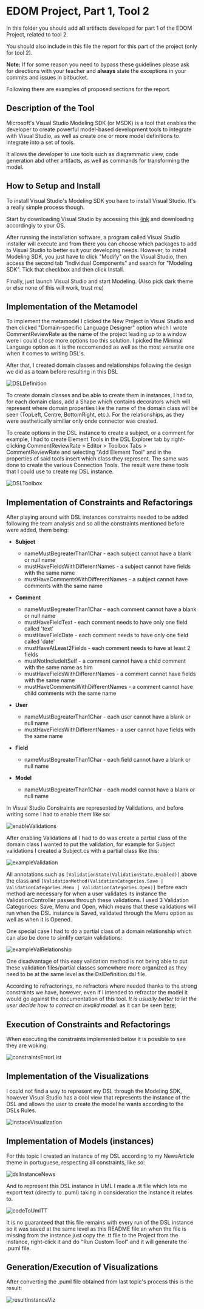 # EDOM Project, Part 1, Tool 2

In this folder you should add **all** artifacts developed for part 1 of the EDOM Project, related to tool 2.

You should also include in this file the report for this part of the project (only for tool 2).

**Note:** If for some reason you need to bypass these guidelines please ask for directions with your teacher and **always** state the exceptions in your commits and issues in bitbucket.

Following there are examples of proposed sections for the report.

## Description of the Tool

Microsoft's Visual Studio Modeling SDK (or MSDK) is a tool that enables the developer to create powerful model-based development tools to integrate with Visual Studio, as well as create one or more model definitions to integrate into a set of tools.

It allows the developer to use tools such as diagrammatic view, code generation abd other artifacts, as well as commands for transforming the model.

## How to Setup and Install

To install Visual Studio's Modeling SDK you have to install Visual Studio. It's a really simple process though.

Start by downloading Visual Studio by accessing this [link](https://visualstudio.microsoft.com/downloads/) and downloading accordingly to your OS.

After running the installation software, a program called Visual Studio installer will execute and from there you can choose which packages to add to Visual Studio to better suit your developing needs. However, to install Modeling SDK, you just have to click "Modify" on the Visual Studio, then access the second tab "Individual Components" and search for "Modeling SDK". Tick that checkbox and then click Install. 

Finally, just launch Visual Studio and start Modeling. (Also pick dark theme or else none of this will work, trust me)

## Implementation of the Metamodel

To implement the metamodel I clicked the New Project in Visual Studio and then clicked "Domain-specific Language Designer" option which I wrote CommentReviewRate as the name of the project leading up to a window were I could chose more options too this solution.
I picked the Minimal Language option as it is the reccomended as well as the most versatile one when it comes to writing DSL's.

After that, I created domain classes and relationships following the design we did as a team before resulting in this DSL

![DSLDefinition](../../diagrams/tool2-ms/dslDefinition.PNG)

To create domain classes and be able to create them in instances, I had to, for each domain class, add a Shape which contains decorators which will represent where domain properties like the name of the domain class will be seen (TopLeft, Centre, BottomRight, etc.). For the relationships, as they were aesthetically similiar only onde connector was created.

To create options in the DSL instance to create a subject, or a comment for example, I had to create Element Tools in the DSL Explorer tab by right-clicking CommentReviewRate > Editor > Toolbox Tabs > CommentReviewRate and selecting "Add Element Tool" and in the properties of said tools insert which class they represent. The same was done to create the various Connection Tools. The result were these tools that I could use to create my DSL instance.

![DSLToolbox](../../diagrams/tool2-ms/dslToolbox.PNG)

## Implementation of Constraints and Refactorings

After playing around with DSL instances constraints needed to be added following the team analysis and so all the constraints mentioned before were added, them being:

* **Subject**
    * nameMustBegreaterThan1Char - each subject cannot have a blank or null name
    * mustHaveFieldsWithDifferentNames - a subject cannot have fields with the same name 
    * mustHaveCommentsWithDifferentNames - a subject cannot have comments with the same name 

* **Comment**
    * nameMustBegreaterThan1Char - each comment cannot have a blank or null name
    * mustHaveFieldText - each comment needs to have only one field called 'text'
    * mustHaveFieldDate - each comment needs to have only one field called 'date'
    * mustHaveAtLeast2Fields - each comment needs to have at least 2 fields
    * mustNotIncludeItSelf - a comment cannot have a child comment with the same name as him
    * mustHaveFieldsWithDifferentNames - a comment cannot have fields with the same name
    * mustHaveCommentsWithDifferentNames - a comment cannot have child comments with the same name

* **User**
    * nameMustBegreaterThan1Char - each user cannot have a blank or null name
    * mustHaveFieldsWithDifferentNames - a user cannot have fields with the same name

* **Field**
    * nameMustBegreaterThan1Char - each field cannot have a blank or null name

* **Model**
    * nameMustBegreaterThan1Char - each model cannot have a blank or null name

In Visual Studio Constraints are represented by Validations, and before writing some I had to enable them like so:

![enableValidations](../../diagrams/tool2-ms/enableValidations.PNG)

After enabling Validations all I had to do was create a partial class of the domain class I wanted to put the validation, for example for Subject validations I created a Subject.cs with a partial class like this:

![exampleValidation](../../diagrams/tool2-ms/exampleValidation.PNG)

All annotations such as `[ValidationState(ValidationState.Enabled)]` above the class and `[ValidationMethod(ValidationCategories.Save | ValidationCategories.Menu | ValidationCategories.Open)]` before each method are necessary for when a user validates its instance the ValidationController passes through these validations. I used 3 Validation Categorioes: Save, Menu and Open, which means that these validations will run when the DSL instance is Saved, validated through the Menu option as well as when it is Opened.

One special case I had to do a partial class of a domain relationship which can also be done to simlify certain validations:

![exampleValRelationship](../../diagrams/tool2-ms/exampleValRelationship.PNG)

One disadvantage of this easy validation method is not being able to put these validation files/partial classes somewhere more organized as they need to be at the same level as the DslDefinition.dsl file.

According to refractorings, no refractors where needed thanks to the strong constraints we have, however, even if I intended to refractor the model it would go against the documentation of this tool. *It is usually better to let the user decide how to correct an invalid model.* as it can be seen [here](https://docs.microsoft.com/en-us/visualstudio/modeling/validation-in-a-domain-specific-language?view=vs-2019#alternatives);

## Execution of Constraints and Refactorings

When executing the constraints implemented below it is possible to see they are woking:


![constraintsErrorList](../../diagrams/tool2-ms/constraintsErrorList.PNG)


## Implementation of the Visualizations

I could not find a way to represent my DSL through the Modeling SDK, however Visual Studio has a cool view that represents the instance of the DSL and allows the user to create the model he wants according to the DSLs Rules.

![instaceVisualization](../../diagrams/tool2-ms/instanceVisualization.PNG)


## Implementation of Models (instances)

For this topic I created an instance of my DSL according to my NewsArticle theme in portuguese, respecting all constraints, like so:

![dslInstanceNews](../../diagrams/tool2-ms/dslInstanceNews.PNG)


And to represent this DSL instance in UML I made a .tt file which lets me export text (directly to .puml) taking in consideration the instance it relates to.

![codeToUmlTT](../../diagrams/tool2-ms/codeToUmlTT.PNG)

It is no guaranteed that this file remains with every run of the DSL instance so it was saved at the same level as this README file an when the file is missing from the instance just copy the .tt file to the Project from the instance, right-click it and do "Run Custom Tool" and it will generate the .puml file.

## Generation/Execution of Visualizations

After converting the .puml file obtained from last topic's process this is the result:

![resultInstanceViz](../../diagrams/tool2-ms/resultInstanceViz.PNG)
